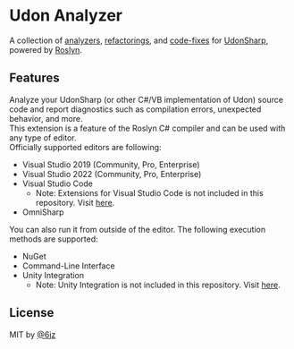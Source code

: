 # Udon Analyzer

A collection of [analyzers](./src/Analyzers/README.md), [refactorings](./src/Refactorings/README.md), and [code-fixes](./src/CodeFixes/README.md) for [UdonSharp](https://github.com/MerlinVR/UdonSharp), powered by [Roslyn](https://github.com/dotnet/roslyn).

## Features

Analyze your UdonSharp (or other C#/VB implementation of Udon) source code and report diagnostics such as compilation errors, unexpected behavior, and more.  
This extension is a feature of the Roslyn C# compiler and can be used with any type of editor.  
Officially supported editors are following:

- Visual Studio 2019 (Community, Pro, Enterprise)
- Visual Studio 2022 (Community, Pro, Enterprise)
- Visual Studio Code
  - Note: Extensions for Visual Studio Code is not included in this repository. Visit [here](https://github.com/natsuneko-laboratory/udon-analyzer-vscode).
- OmniSharp

You can also run it from outside of the editor. The following execution methods are supported:

- NuGet
- Command-Line Interface
- Unity Integration
  - Note: Unity Integration is not included in this repository. Visit [here](https://github.com/natsuneko-laboratory/udon-analyzer-unity).

## License

MIT by [@6jz](https://twitter.com/6jz)
